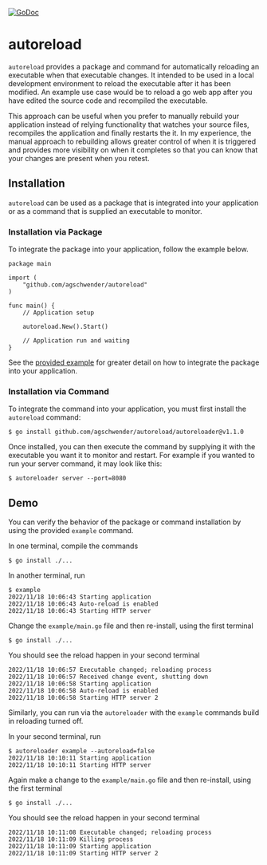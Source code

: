 [![GoDoc](http://godoc.org/github.com/agschwender/autoreload?status.svg)](http://godoc.org/github.com/agschwender/autoreload)

# autoreload

`autoreload` provides a package and command for automatically reloading an executable when that executable changes. It intended to be used in a local development environment to reload the executable after it has been modified. An example use case would be to reload a go web app after you have edited the source code and recompiled the executable.

This approach can be useful when you prefer to manually rebuild your application instead of relying functionality that watches your source files, recompiles the application and finally restarts the it. In my experience, the manual approach to rebuilding allows greater control of when it is triggered and provides more visibility on when it completes so that you can know that your changes are present when you retest.

## Installation

`autoreload` can be used as a package that is integrated into your application or as a command that is supplied an executable to monitor.

### Installation via Package

To integrate the package into your application, follow the example below.

```
package main

import (
    "github.com/agschwender/autoreload"
)

func main() {
    // Application setup
    
    autoreload.New().Start()

    // Application run and waiting
}
```

See the [provided example](https://github.com/agschwender/autoreload/blob/main/example/main.go) for greater detail on how to integrate the package into your application.

### Installation via Command

To integrate the command into your application, you must first install the `autoreload` command:

```
$ go install github.com/agschwender/autoreload/autoreloader@v1.1.0
```

Once installed, you can then execute the command by supplying it with the executable you want it to monitor and restart. For example if you wanted to run your server command, it may look like this:

```
$ autoreloader server --port=8080
```

## Demo

You can verify the behavior of the package or command installation by using the provided `example` command.

In one terminal, compile the commands

```
$ go install ./...
```

In another terminal, run

```
$ example
2022/11/18 10:06:43 Starting application
2022/11/18 10:06:43 Auto-reload is enabled
2022/11/18 10:06:43 Starting HTTP server
```

Change the `example/main.go` file and then re-install, using the first terminal

```
$ go install ./...
```

You should see the reload happen in your second terminal

```
2022/11/18 10:06:57 Executable changed; reloading process
2022/11/18 10:06:57 Received change event, shutting down
2022/11/18 10:06:58 Starting application
2022/11/18 10:06:58 Auto-reload is enabled
2022/11/18 10:06:58 Starting HTTP server 2
```

Similarly, you can run via the `autoreloader` with the `example` commands build in reloading turned off.

In your second terminal, run

```
$ autoreloader example --autoreload=false
2022/11/18 10:10:11 Starting application
2022/11/18 10:10:11 Starting HTTP server
```

Again make a change to the `example/main.go` file and then re-install, using the first terminal

```
$ go install ./...
```

You should see the reload happen in your second terminal

```
2022/11/18 10:11:08 Executable changed; reloading process
2022/11/18 10:11:09 Killing process
2022/11/18 10:11:09 Starting application
2022/11/18 10:11:09 Starting HTTP server 2
```
